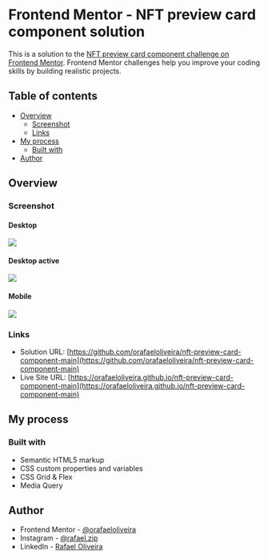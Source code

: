 # Frontend Mentor - NFT preview card component solution

This is a solution to the [NFT preview card component challenge on Frontend Mentor](https://www.frontendmentor.io/challenges/nft-preview-card-component-SbdUL_w0U). Frontend Mentor challenges help you improve your coding skills by building realistic projects. 

## Table of contents

- [Overview](#overview)
  - [Screenshot](#screenshot)
  - [Links](#links)
- [My process](#my-process)
  - [Built with](#built-with)
- [Author](#author)
## Overview

### Screenshot
#### Desktop
![](https://i.imgur.com/sotGBIp.png)
#### Desktop active
![](https://i.imgur.com/mnjaQIB.png)
#### Mobile
![](https://i.imgur.com/zF7weMi.png)

### Links

- Solution URL: [https://github.com/orafaeloliveira/nft-preview-card-component-main](https://github.com/orafaeloliveira/nft-preview-card-component-main)
- Live Site URL: [https://orafaeloliveira.github.io/nft-preview-card-component-main](https://orafaeloliveira.github.io/nft-preview-card-component-main)

## My process

### Built with

- Semantic HTML5 markup
- CSS custom properties and variables
- CSS Grid & Flex
- Media Query

## Author

- Frontend Mentor - [@orafaeloliveira](https://www.frontendmentor.io/profile/orafaeloliveira)
- Instagram - [@rafael.zip](https://www.instagram.com/rafael.zip)
- LinkedIn - [Rafael Oliveira](https://www.linkedin.com/in/rafaeloliveira-ds/)